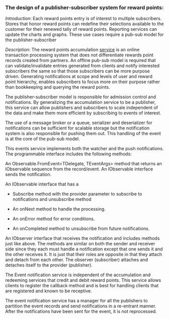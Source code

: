 ### The design of a publisher-subscriber system for reward points: 

*Introduction*: Each reward points entry is of interest to multiple subscribers. Stores that honor reward points can redefine their selections available to the customer for their renewed tally of reward points. Reporting services can update the charts and graphs. These use cases require a pub-sub model for the publisher-subscriber  

*Description*: The reward points accumulation [service](https://1drv.ms/w/s!Ashlm-Nw-wnWwg-a52lDQkwQIQnl?e=4LiBui) is an online transaction processing system that does not differentiate rewards point records created from partners. An offline pub-sub model is required that can validate/invalidate entries generated from clients and notify interested subscribers the same so that those subscribers can be more purpose driven. Generating notifications at scope and levels of user and reward point hierarchy, enables subscribers to focus more on their purpose rather than bookkeeping and querying the reward points.  

The publisher-subscriber model is responsible for admission control and notifications. By generalizing the accumulation service to be a publisher, this service can allow publishers and subscribers to scale independent of the data and make them more efficient by subscribing to events of interest.  

The use of a message broker or a queue, serializer and deserializer for notifications can be sufficient for scalable storage but the notification system is also responsible for pushing them out. This handling of the event is at the core of the pub-sub model. 

This events service implements both the watcher and the push notifications. The programmable interface includes the following methods: 

An Observable.FromEvent<TDelegate, TEventArgs> method that returns an IObservable sequence from the record/event. An IObservable interface sends the notification. 

An IObservable interface that has a  

- Subscribe method with the provider parameter to subscribe to notifications and unsubscribe method 

- An onNext method to handle the processing. 

- An onError method for error conditions. 

- An onCompleted method to unsubscribe from future notifications. 

An IObserver interface that receives the notification and includes methods just like above. The methods are similar on both the sender and receiver side since they each must handle a notification except that one sends it and the other receives it. It is just that their roles are opposite in that they attach and detach from each other. The observer (subscriber) attaches and detaches itself to the provider (publisher). 

 

The Event notification service is independent of the accumulation and redeeming services that credit and debit reward points. This service allows clients to register the callback method and is best for handling clients that are registered and known to be receptive. 

 

The event notification service has a manager for all the publishers to partition the event records and send notifications in a re-entrant manner. After the notifications have been sent for the event, it is not reprocessed. 

 

 

 
